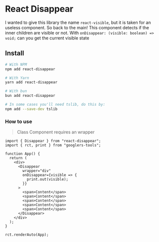 # React Disappear

I wanted to give this library the name `react-visible`, but it is taken for an useless component. So back to the main! This component detects if the inner children are visible or not. With `onDisappear: (visible: boolean) => void;` can you get the current visible state

## Install

```bash
# With NPM
npm add react-disappear

# With Yarn
yarn add react-disappear

# With bun
bun add react-disappear

# In some cases you'll need tslib, do this by:
npm add --save-dev tslib
```

### How to use

> Class Component requires an wrapper

```tsx
import { Disappear } from "react-disappear";
import { rct, print } from "googlers-tools";

function App() {
  return (
    <div>
      <Disappear
        wrapper="div"
        onDisappear={visible => {
          print.out(visible);
        }}
      >
        <span>Content</span>
        <span>Content</span>
        <span>Content</span>
        <span>Content</span>
        <span>Content</span>
      </Disappear>
    </div>
  );
}

rct.renderAuto(App);
```
